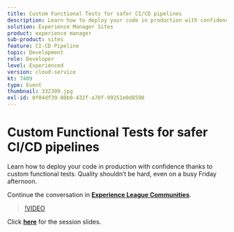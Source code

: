 ```yaml
---
title: Custom Functional Tests for safer CI/CD pipelines
description: Learn how to deploy your code in production with confidence thanks to custom functional tests. Quality shouldn’t be hard, even on a busy Friday afternoon.
solution: Experience Manager Sites
product: experience manager
sub-product: sites
feature: CI-CD Pipeline
topic: Development
role: Developer
level: Experienced
version: cloud-service
kt: 7409
type: Event
thumbnail: 332309.jpg
exl-id: 0f04df39-80b0-432f-a70f-99251e0d8598
---
```


# Custom Functional Tests for safer CI/CD pipelines

Learn how to deploy your code in production with confidence thanks to custom functional tests. Quality shouldn’t be hard, even on a busy Friday afternoon.

Continue the conversation in **[Experience League Communities](http://adobe.ly/36Yd3v6)**.

>[!VIDEO](https://video.tv.adobe.com/v/332309/?quality=12&learn=on&hidetitle=true)

Click **[here](/help/assets/custom-functional-tests-cicd.pdf)** for the session slides.
